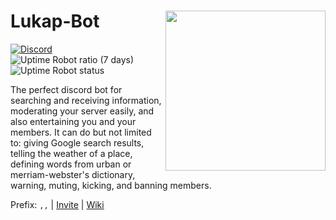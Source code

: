 # Lukap-Bot <img align="right" width="256" height="256" src="https://i.imgur.com/Xj7IyLy.png">

<a href="https://discord.gg/MAevWVr"><img alt="Discord" src="https://img.shields.io/discord/766506394119045191?labelColor=%236979B2&color=%237289da&label=%20%20%20&logo=discord&logoColor=white&style=flat"></a>  ![Uptime Robot ratio (7 days)](https://img.shields.io/uptimerobot/ratio/7/m786131345-77e4d8f3b97de7a79b7f0869?label=Uptime)  ![Uptime Robot status](https://img.shields.io/uptimerobot/status/m786131345-77e4d8f3b97de7a79b7f0869?color=green&label=Status)


The perfect discord bot for searching and receiving information, moderating your server easily, and also entertaining you and your members.
It can do but not limited to: giving Google search results, telling the weather of a place, defining words from urban or merriam-webster's dictionary, warning, muting, kicking, and banning members.

Prefix: `,,` | [Invite](https://discord.com/oauth2/authorize?client_id=765373911952261120&permissions=2146958847&scope=bot) | [Wiki](https://github.com/HLenin/Lukap-Bot/wiki/)

